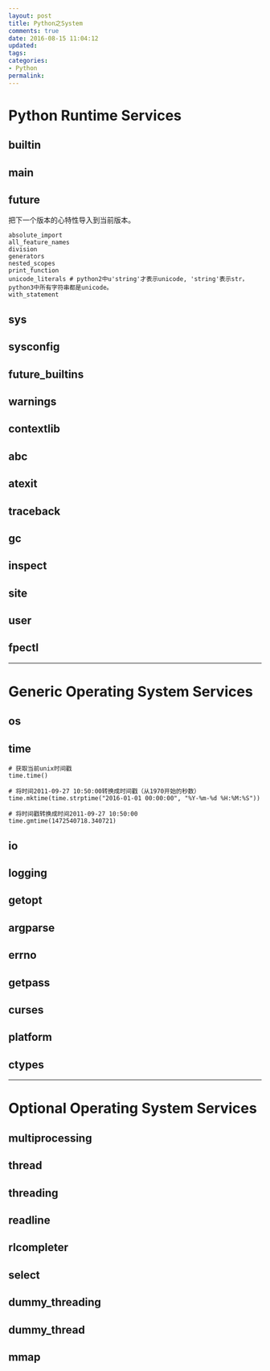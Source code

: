 ```yaml
---
layout: post
title: Python之System
comments: true
date: 2016-08-15 11:04:12
updated:
tags:
categories:
- Python
permalink:
---
```


# Python Runtime Services

## __builtin__

## __main__

## __future__

把下一个版本的心特性导入到当前版本。

    absolute_import
    all_feature_names
    division
    generators
    nested_scopes
    print_function
    unicode_literals # python2中u'string'才表示unicode, 'string'表示str，python3中所有字符串都是unicode。
    with_statement

## sys

## sysconfig

## future_builtins

## warnings

## contextlib

## abc

## atexit

## traceback

## gc

## inspect

## site

## user

## fpectl

***

# Generic Operating System Services

## os

## time

    # 获取当前unix时间戳
    time.time()

    # 将时间2011-09-27 10:50:00转换成时间戳（从1970开始的秒数）
    time.mktime(time.strptime("2016-01-01 00:00:00", "%Y-%m-%d %H:%M:%S"))

    # 将时间戳转换成时间2011-09-27 10:50:00
    time.gmtime(1472540718.340721)

## io

## logging

## getopt

## argparse

## errno

## getpass

## curses

## platform

## ctypes

***

# Optional Operating System Services

## multiprocessing

## thread

## threading

## readline

## rlcompleter

## select

## dummy_threading

## dummy_thread

## mmap

